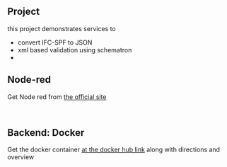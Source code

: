 <h2> Project </h2>
<p>this project demonstrates services to <p>
  <ul>
    <li>convert IFC-SPF to JSON</li>
    <li>xml based validation using schematron</li>
    <li>
</ul>

<h2> Node-red </h2>
<p> Get Node red from <a href="https://nodered.org/"> the official site </a> </p>

<br>
<h2> Backend: Docker  </h2>
<p>Get the docker container <a href="https://hub.docker.com/repository/docker/nirvik00/ifcproj"> at the docker hub link</a> along with directions and overview </p>


<br>
